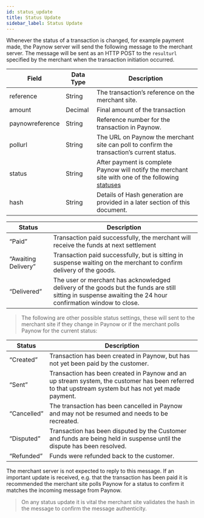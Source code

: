```yaml
---
id: status_update
title: Status Update
sidebar_label: Status Update
---
```


Whenever the status of a transaction is changed, for example payment made, the Paynow server will send the following message to the merchant server. The message will be sent as an HTTP POST to the `resulturl` specified by the merchant when the transaction initiation occurred.


**Field**|**Data Type**|**Description**
-----|-----|-----
reference|String|The transaction’s reference on the merchant site.
amount|Decimal|Final amount of the transaction
paynowreference|String|Reference number for the transaction in Paynow.
pollurl|String|The URL on Paynow the merchant site can poll to confirm the transaction’s current status.
status|String|After payment is complete Paynow will notify the merchant site with one of the following [statuses](#statuses) 
hash|String|Details of Hash generation are provided in a later section of this document.

**Status**|**Description**
-----|-----
“Paid”|Transaction paid successfully, the merchant will receive the funds at next settlement
“Awaiting Delivery”|Transaction paid successfully, but is sitting in suspense waiting on the merchant to confirm delivery of the goods.
“Delivered”|The user or merchant has acknowledged delivery of the goods but the funds are still sitting in suspense awaiting the 24 hour confirmation window to close.

>The following are other possible status settings, these will sent to the merchant site if they change in Paynow or if the merchant polls Paynow for the current status:

**Status**|**Description**
-----|-----
“Created”|Transaction has been created in Paynow, but has not yet been paid by the customer.
“Sent”|Transaction has been created in Paynow and an up stream system, the customer has been referred to that upstream system but has not yet made payment.
“Cancelled”|The transaction has been cancelled in Paynow and may not be resumed and needs to be recreated.
“Disputed”|Transaction has been disputed by the Customer and funds are being held in suspense until the dispute has been resolved.
“Refunded”|Funds were refunded back to the customer.

The merchant server is not expected to reply to this message. If an important update is received, e.g. that the transaction has been paid it is recommended the merchant site polls Paynow for a status to confirm it matches the incoming message from Paynow.

> On any status update it is vital the merchant site validates the hash in the message to confirm the message authenticity.
